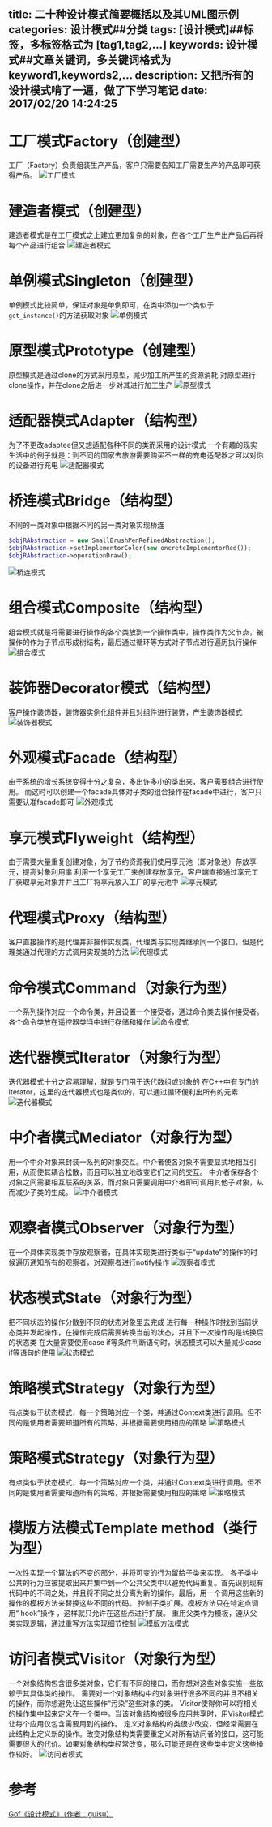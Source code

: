 title: 二十种设计模式简要概括以及其UML图示例
categories: 设计模式##分类
tags: [设计模式]##标签，多标签格式为 [tag1,tag2,...]
keywords: 设计模式##文章关键词，多关键词格式为 keyword1,keywords2,...
description: 又把所有的设计模式啃了一遍，做了下学习笔记
date: 2017/02/20 14:24:25 
---

# 工厂模式Factory（创建型）

工厂（Factory）负责组装生产产品，客户只需要告知工厂需要生产的产品即可获得产品。
![工厂模式](/uploads/设计模式/工厂模式.jpg)


# 建造者模式（创建型）

建造者模式是在工厂模式之上建立更加复杂的对象，在各个工厂生产出产品后再将每个产品进行组合
![建造者模式](/uploads/设计模式/建造者模式.jpg)


# 单例模式Singleton（创建型）

单例模式比较简单，保证对象是单例即可，在类中添加一个类似于`get_instance()`的方法获取对象
![单例模式](/uploads/设计模式/单例模式.jpg)


# 原型模式Prototype（创建型）

原型模式是通过clone的方式采用原型，减少加工所产生的资源消耗
对原型进行clone操作，并在clone之后进一步对其进行加工生产
![原型模式](/uploads/设计模式/原型模式.jpg)


# 适配器模式Adapter（结构型）

为了不更改adaptee但又想适配各种不同的类而采用的设计模式
一个有趣的现实生活中的例子就是：到不同的国家去旅游需要购买不一样的充电适配器才可以对你的设备进行充电
![适配器模式](/uploads/设计模式/适配器模式.jpg)


# 桥连模式Bridge（结构型）

不同的一类对象中根据不同的另一类对象实现桥连
``` php
$objRAbstraction = new SmallBrushPenRefinedAbstraction();  
$objRAbstraction->setImplementorColor(new oncreteImplementorRed());  
$objRAbstraction->operationDraw();
```
![桥连模式](/uploads/设计模式/桥连模式.jpg)


# 组合模式Composite（结构型）

组合模式就是将需要进行操作的各个类放到一个操作类中，操作类作为父节点，被操作的作为子节点形成树结构，最后通过循环等方式对子节点进行遍历执行操作
![组合模式](/uploads/设计模式/组合模式.jpg)


# 装饰器Decorator模式（结构型）

客户操作装饰器，装饰器实例化组件并且对组件进行装饰，产生装饰器模式
![装饰器模式](/uploads/设计模式/装饰器模式.jpg)


# 外观模式Facade（结构型）

由于系统的增长系统变得十分之复杂，多出许多小的类出来，客户需要组合进行使用。
而这时可以创建一个facade具体对子类的组合操作在facade中进行，客户只需要认准facade即可
![外观模式](/uploads/设计模式/外观模式.jpg)


# 享元模式Flyweight（结构型）

由于需要大量重复创建对象，为了节约资源我们使用享元池（即对象池）存放享元，提高对象利用率
利用一个享元工厂来创建存放享元，客户端直接通过享元工厂获取享元对象并并且工厂将享元放入工厂的享元池中
![享元模式](/uploads/设计模式/享元模式.jpg)


# 代理模式Proxy（结构型）

客户直接操作的是代理并非操作实现类，代理类与实现类继承同一个接口，但是代理类通过代理的方式调用实现类的方法
![代理模式](/uploads/设计模式/代理模式.jpg)


# 命令模式Command（对象行为型）

一个系列操作对应一个命令类，并且设置一个接受者，通过命令类去操作接受者。各个命令类放在遥控器类当中进行存储和操作
![命令模式](/uploads/设计模式/命令模式.jpg)


# 迭代器模式Iterator（对象行为型）

迭代器模式十分之容易理解，就是专门用于迭代数组或对象的
在C++中有专门的Iterator，这里的迭代器模式也是类似的，可以通过循环便利出所有的元素
![迭代器模式](/uploads/设计模式/迭代器模式.jpg)


# 中介者模式Mediator（对象行为型）

用一个中介对象来封装一系列的对象交互。中介者使各对象不需要显式地相互引用，从而使其耦合松散，而且可以独立地改变它们之间的交互。
中介者保存各个对象之间需要相互联系的关系，而对象只需要调用中介者即可调用其他子对象，从而减少子类的生成。
![中介者模式](/uploads/设计模式/中介者模式.jpg)


# 观察者模式Observer（对象行为型）

在一个具体实现类中存放观察者，在具体实现类进行类似于“update”的操作的时候遍历通知所有的观察者，对观察者进行notify操作
![观察者模式](/uploads/设计模式/观察者模式.jpg)


# 状态模式State（对象行为型）

把不同状态的操作分散到不同的状态对象里去完成
进行每一种操作时找到当前状态类并发起操作，在操作完成后需要转换当前的状态，并且下一次操作的是转换后的状态类
在大量需要使用case if等条件判断语句时，状态模式可以大量减少case if等语句的使用
![状态模式](/uploads/设计模式/状态模式.jpg)


# 策略模式Strategy（对象行为型）

有点类似于状态模式，每一个策略对应一个类，并通过Context类进行调用。但不同的是使用者需要知道所有的策略，并根据需要使用相应的策略
![策略模式](/uploads/设计模式/策略模式.jpg)


# 策略模式Strategy（对象行为型）

有点类似于状态模式，每一个策略对应一个类，并通过Context类进行调用。但不同的是使用者需要知道所有的策略，并根据需要使用相应的策略
![策略模式](/uploads/设计模式/策略模式.jpg)


# 模版方法模式Template method（类行为型）

一次性实现一个算法的不变的部分，并将可变的行为留给子类来实现。
各子类中公共的行为应被提取出来并集中到一个公共父类中以避免代码重复。首先识别现有代码中的不同之处，并且将不同之处分离为新的操作。最后，用一个调用这些新的操作的模板方法来替换这些不同的代码。
控制子类扩展。模板方法只在特定点调用“ hook”操作 ，这样就只允许在这些点进行扩展。
重用父类作为模板，遵从父类实现逻辑，通过重写方法实现细节控制
![模版方法模式](/uploads/设计模式/模版方法模式.jpg)


# 访问者模式Visitor（对象行为型）

一个对象结构包含很多类对象，它们有不同的接口，而你想对这些对象实施一些依赖于其具体类的操作。
需要对一个对象结构中的对象进行很多不同的并且不相关的操作，而你想避免让这些操作“污染”这些对象的类。 Visitor使得你可以将相关的操作集中起来定义在一个类中。当该对象结构被很多应用共享时，用Visitor模式让每个应用仅包含需要用到的操作。
定义对象结构的类很少改变，但经常需要在此结构上定义新的操作。改变对象结构类需要重定义对所有访问者的接口，这可能需要很大的代价。如果对象结构类经常改变，那么可能还是在这些类中定义这些操作较好。
![访问者模式](/uploads/设计模式/访问者模式.jpg)


# 参考

[Gof《设计模式》（作者：guisu）](http://blog.csdn.net/hguisu/article/category/1133340)